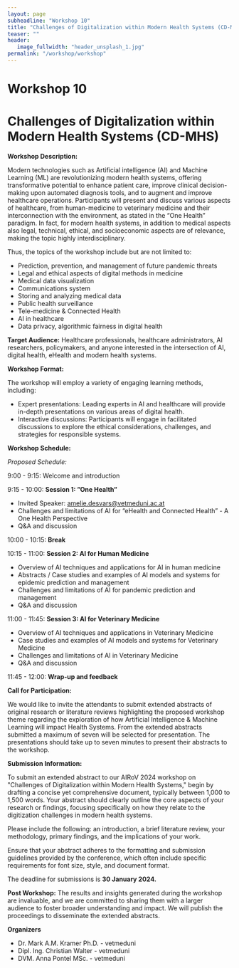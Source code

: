 ```yaml
---
layout: page
subheadline: "Workshop 10"
title: "Challenges of Digitalization within Modern Health Systems (CD-MHS)"
teaser: ""
header:
   image_fullwidth: "header_unsplash_1.jpg"
permalink: "/workshop/workshop"
---
```



# Workshop 10

# Challenges of Digitalization within Modern Health Systems (CD-MHS)

**Workshop Description:**

Modern technologies such as Artificial intelligence (AI) and Machine Learning (ML) are revolutionizing  modern health systems, offering transformative potential to enhance patient care, improve clinical decision-making upon automated diagnosis tools, and to augment and improve healthcare operations. Participants will present and discuss  various aspects of healthcare, from human-medicine to veterinary medicine and their interconnection with the environment, as stated in the “One Health” paradigm. In fact, for modern health systems, in addition to medical aspects also legal, technical, ethical, and socioeconomic aspects are of relevance, making the topic highly interdisciplinary.

Thus, the topics of the workshop include but are not limited to:
- Prediction, prevention, and management of future pandemic threats
- Legal and ethical aspects of digital methods in medicine
- Medical data visualization
- Communications system
- Storing and analyzing medical data
- Public health surveillance
- Tele-medicine & Connected Health
- AI in healthcare
- Data privacy, algorithmic fairness in digital health

**Target Audience:**
Healthcare professionals, healthcare administrators, AI researchers, policymakers, and anyone interested in the intersection of AI, digital health, eHealth and modern health systems.

**Workshop Format:**

The workshop will employ a variety of engaging learning methods, including:
- Expert presentations: Leading experts in AI and healthcare will provide in-depth presentations on  various areas of digital health.
- Interactive discussions: Participants will engage in facilitated discussions to explore the ethical considerations, challenges, and strategies for responsible systems.

**Workshop Schedule:**

_Proposed Schedule:_

9:00 - 9:15: Welcome and introduction

9:15 - 10:00: **Session 1: ”One Health”**
- Invited Speaker: amelie.desvars@vetmeduni.ac.at
- Challenges and limitations of AI for “eHealth and Connected Health”  - A One Health Perspective
- Q&A and discussion

10:00 - 10:15: **Break**

10:15 - 11:00: **Session 2: AI for Human Medicine**
- Overview of AI techniques and applications for AI in human medicine
- Abstracts / Case studies and examples of AI models and systems for epidemic prediction and management
- Challenges and limitations of AI for pandemic prediction and management
- Q&A and discussion

11:00 - 11:45: **Session 3: AI for Veterinary Medicine**
- Overview of AI techniques and applications in Veterinary Medicine
- Case studies and examples of AI models and systems for Veterinary Medicine
- Challenges and limitations of  AI in Veterinary Medicine
- Q&A and discussion

11:45 - 12:00: **Wrap-up and feedback**


**Call for Participation:**

We would like to invite the attendants to submit extended abstracts of original research or literature reviews highlighting the proposed workshop theme regarding the exploration of how Artificial Intelligence & Machine Learning will impact Health Systems.  From the extended abstracts submitted a maximum of seven will be selected for presentation. The presentations should take up to seven minutes to present their abstracts to the workshop.

**Submission Information:**

To submit an extended abstract to our AIRoV 2024 workshop on "Challenges of Digitalization within Modern Health Systems," begin by drafting a concise yet comprehensive document, typically between 1,000 to 1,500 words. Your abstract should clearly outline the core aspects of your research or findings, focusing specifically on how they relate to the digitization challenges in modern health systems. 

Please include the following: an introduction, a brief literature review, your methodology, primary findings, and the implications of your work. 

Ensure that your abstract adheres to the formatting and submission guidelines provided by the conference, which often include specific requirements for font size, style, and document format. 

The deadline for submissions is **30 January 2024.**

**Post Workshop:**
The results and insights generated during the workshop are invaluable, and we are committed to sharing them with a larger audience to foster broader understanding and impact. We will publish the proceedings to disseminate the extended abstracts.

**Organizers**

- Dr. Mark A.M. Kramer Ph.D. - vetmeduni
- Dipl. Ing. Christian Walter - vetmeduni
- DVM. Anna Pontel MSc. - vetmeduni